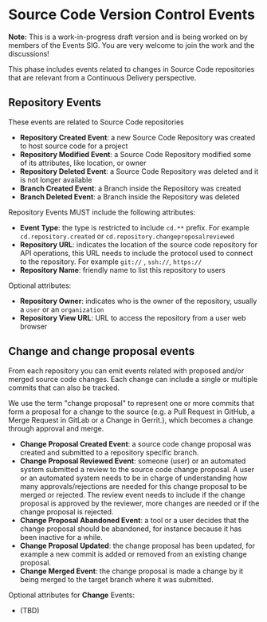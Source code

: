 # Source Code Version Control Events

__Note:__ This is a work-in-progress draft version and is being worked on by members of the Events SIG. You are very welcome to join the work and the discussions!

This phase includes events related to changes in Source Code repositories that are relevant from a Continuous Delivery perspective.

## Repository Events

These events are related to Source Code repositories
- **Repository Created Event**: a new Source Code Repository was created to host source code for a project
- **Repository Modified Event**: a Source Code Repository modified some of its attributes, like location, or owner
- **Repository Deleted Event**: a Source Code Repository was deleted and it is not longer available
- **Branch Created Event**: a Branch inside the Repository was created 
- **Branch Deleted Event**: a Branch inside the Repository was deleted



Repository Events MUST include the following attributes:
- **Event Type**: the type is restricted to include `cd.**` prefix. For example `cd.repository.created` or `cd.repository.changeproposalreviewed`
- **Repository URL**: indicates the location of the source code repository for API operations, this URL needs to include the protocol used to connect to the repository. For example `git://` , `ssh://`, `https://`
- **Repository Name**: friendly name to list this repository to users

Optional attributes: 
- **Repository Owner**: indicates who is the owner of the repository, usually a `user` or an `organization`
- **Repository View URL**: URL to access the repository from a user web browser

## Change and change proposal events

From each repository you can emit events related with proposed and/or merged source code changes. Each change can include a single or multiple commits that can also be tracked.

We use the term "change proposal" to represent one or more commits that form a proposal for a change to the source (e.g. a Pull Request in GitHub, a Merge Request in GitLab or a Change in Gerrit.), which becomes a change through approval and merge.

- **Change Proposal Created Event**: a source code change proposal was created and submitted to a repository specific branch.
- **Change Proposal Reviewed Event**: someone (user) or an automated system submitted a review to the source code change proposal. A user or an automated system needs to be in charge of understanding how many approvals/rejections are needed for this change proposal to be merged or rejected. The review event needs to include if the change proposal is approved by the reviewer, more changes are needed or if the change proposal is rejected.
- **Change Proposal Abandoned Event**: a tool or a user decides that the change proposal should be abandoned, for instance because it has been inactive for a while.
- **Change Proposal Updated**: the change proposal has been updated, for example a new commit is added or removed from an existing change proposal.
- **Change Merged Event**: the change proposal is made a change by it being merged to the target branch where it was submitted.


Optional attributes for **Change** Events: 
- (TBD)
